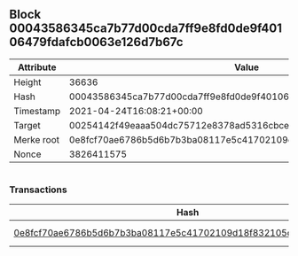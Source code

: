 ## Block 00043586345ca7b77d00cda7ff9e8fd0de9f40106479fdafcb0063e126d7b67c

Attribute | Value
--- | ---
Height | 36636
Hash | 00043586345ca7b77d00cda7ff9e8fd0de9f40106479fdafcb0063e126d7b67c
Timestamp | 2021-04-24T16:08:21+00:00
Target | 00254142f49eaaa504dc75712e8378ad5316cbcead634704b3734b6271167cc4
Merke root | 0e8fcf70ae6786b5d6b7b3ba08117e5c41702109d18f832105ddd188ce30bebf
Nonce | 3826411575

```

```

### Transactions

Hash | Amount
--- | ---
[0e8fcf70ae6786b5d6b7b3ba08117e5c41702109d18f832105ddd188ce30bebf](0e8fcf70ae6786b5d6b7b3ba08117e5c41702109d18f832105ddd188ce30bebf.md) | 10.00000000 SKEPTI 

